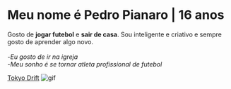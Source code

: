 # Meu nome é **Pedro Pianaro** | 16 anos
Gosto de **jogar futebol** e **sair de casa**. Sou inteligente e criativo e sempre gosto de aprender algo novo.<br>
<br>-_Eu gosto de ir na igreja_
<br>-_Meu sonho é se tornar atleta profissional de futebol_

[Tokyo Drift](https://youtu.be/iuJDhFRDx9M?si=pE8L49DK3jA9tWBk)
![gif](https://media.tenor.com/kkkBm71bkRcAAAAi/trollface-troll-face-terror-png.gif)

